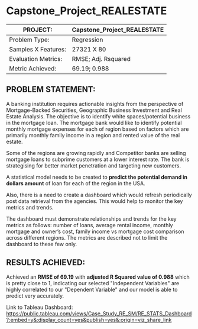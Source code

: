 # Capstone_Project_REALESTATE

PROJECT: | Capstone_Project_REALESTATE
-------------------------  | ------------------------------------------
Problem Type: | Regression
Samples X Features: | 27321 X 80
Evaluation Metrics: | RMSE; Adj. Rsquared
Metric Achieved: | 69.19; 0.988

## PROBLEM STATEMENT:

A banking institution requires actionable insights from the perspective of Mortgage-Backed Securities, Geographic Business Investment and Real Estate Analysis. 
The objective is to identify white spaces/potential business in the mortgage loan. 
The mortgage bank would like to identify potential monthly mortgage expenses for each of region based on factors which are primarily monthly family income in a region and rented value of the real estate. 

Some of the regions are growing rapidly and Competitor banks are selling mortgage loans to subprime customers at a lower interest rate. The bank is strategising for better market penetration and targeting new customers. 

A statistical model needs to be created to **predict the potential demand in dollars amount** of loan for each of the region in the USA. 

Also, there is a need to create a dashboard which would refresh periodically post data retrieval from the agencies. This would help to monitor the key metrics and trends.

The dashboard must demonstrate relationships and trends for the key metrics as follows: number of loans, average rental income, monthly mortgage and owner’s cost, family income vs mortgage cost comparison across different regions. The metrics are described not to limit the dashboard to these few only. 


## RESULTS ACHIEVED:
Achieved an **RMSE of 69.19** with **adjusted R Squared value of 0.988** which is pretty close to 1, indicating our selected "Independent Variables" are highly correlated to our "Dependent Variable" and our model is able to predict very accurately.

Link to Tableau Dashboard:
https://public.tableau.com/views/Case_Study_RE_SM/RE_STATS_Dashboard?:embed=y&:display_count=yes&publish=yes&:origin=viz_share_link

